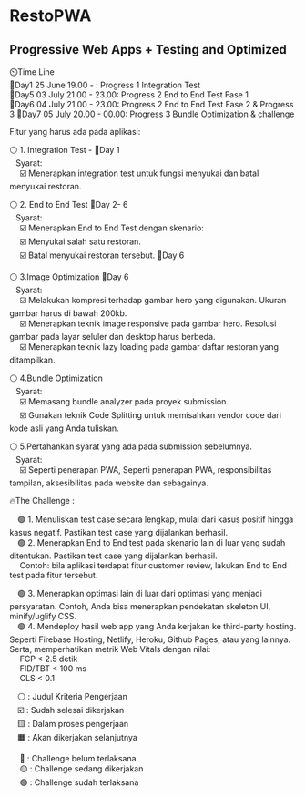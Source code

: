 # RestoPWA

## Progressive Web Apps + Testing and Optimized

⏲️Time Line  
📆Day1 25 June 19.00 - : Progress 1 Integration Test  
📆Day5 03 July 21.00 - 23.00: Progress 2 End to End Test Fase 1  
📆Day6 04 July 21.00 - 23.00: Progress 2 End to End Test Fase 2 & Progress 3
📆Day7 05 July 20.00 - 00.00: Progress 3 Bundle Optimization & challenge

Fitur yang harus ada pada aplikasi:

⚪ 1. Integration Test - 📆Day 1  
&ensp; Syarat:  
&emsp; ☑️ Menerapkan integration test untuk fungsi menyukai dan batal menyukai restoran.

⚪ 2. End to End Test 📆Day 2- 6  
&ensp; Syarat:  
 &emsp; ☑️ Menerapkan End to End Test dengan skenario:  
 &emsp; ☑️ Menyukai salah satu restoran.  
 &emsp; ☑️ Batal menyukai restoran tersebut. 📆Day 6

⚪ 3.Image Optimization 📆Day 6  
&ensp; Syarat:  
&emsp; ☑️ Melakukan kompresi terhadap gambar hero yang digunakan. Ukuran gambar harus di bawah 200kb.  
&emsp; ☑️ Menerapkan teknik image responsive pada gambar hero. Resolusi gambar pada layar seluler dan desktop harus berbeda.  
&emsp; ☑️ Menerapkan teknik lazy loading pada gambar daftar restoran yang ditampilkan.

⚪ 4.Bundle Optimization  
&ensp; Syarat:  
&emsp; ☑️ Memasang bundle analyzer pada proyek submission.  
&emsp; ☑️ Gunakan teknik Code Splitting untuk memisahkan vendor code dari kode asli yang Anda tuliskan.

⚪ 5.Pertahankan syarat yang ada pada submission sebelumnya.  
&ensp; Syarat:  
&emsp; ☑️ Seperti penerapan PWA, Seperti penerapan PWA, responsibilitas tampilan, aksesibilitas pada website dan sebagainya.

🔥The Challenge :

&emsp;🟢 1. Menuliskan test case secara lengkap, mulai dari kasus positif hingga kasus negatif. Pastikan test case yang dijalankan berhasil.  
&emsp;🟢 2. Menerapkan End to End test pada skenario lain di luar yang sudah ditentukan. Pastikan test case yang dijalankan berhasil.  
&emsp; Contoh: bila aplikasi terdapat fitur customer review, lakukan End to End test pada fitur tersebut.

&emsp;🟢 3. Menerapkan optimasi lain di luar dari optimasi yang menjadi persyaratan. Contoh, Anda bisa menerapkan pendekatan skeleton UI, minify/uglify CSS.  
&emsp;🟢 4. Mendeploy hasil web app yang Anda kerjakan ke third-party hosting. Seperti Firebase Hosting, Netlify, Heroku, Github Pages, atau yang lainnya. Serta, memperhatikan metrik Web Vitals dengan nilai:  
&emsp; FCP < 2.5 detik  
&emsp; FID/TBT < 100 ms  
&emsp; CLS < 0.1

&emsp;⚪ : Judul Kriteria Pengerjaan  
&emsp;☑️ : Sudah selesai dikerjakan  
&emsp;🟨 : Dalam proses pengerjaan  
&emsp;🟧 : Akan dikerjakan selanjutnya

&emsp; 🔴 : Challenge belum terlaksana  
&emsp; 🟡 : Challenge sedang dikerjakan  
&emsp; 🟢 : Challenge sudah terlaksana
